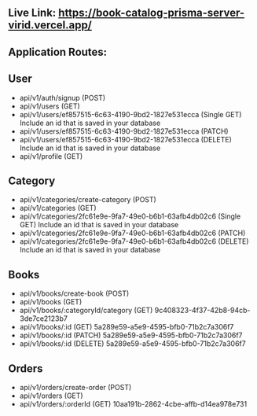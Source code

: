 ## Live Link: https://book-catalog-prisma-server-virid.vercel.app/

## Application Routes:

## User

* api/v1/auth/signup (POST)
* api/v1/users (GET)
* api/v1/users/ef857515-6c63-4190-9bd2-1827e531ecca (Single GET) Include an id that is saved in your database
* api/v1/users/ef857515-6c63-4190-9bd2-1827e531ecca (PATCH)
* api/v1/users/ef857515-6c63-4190-9bd2-1827e531ecca (DELETE) Include an id that is saved in your database
* api/v1/profile (GET)

## Category

* api/v1/categories/create-category (POST)
* api/v1/categories (GET)
* api/v1/categories/2fc61e9e-9fa7-49e0-b6b1-63afb4db02c6 (Single GET) Include an id that is saved in your database
* api/v1/categories/2fc61e9e-9fa7-49e0-b6b1-63afb4db02c6 (PATCH)
* api/v1/categories/2fc61e9e-9fa7-49e0-b6b1-63afb4db02c6 (DELETE) Include an id that is saved in your database
## Books

* api/v1/books/create-book (POST)
* api/v1/books (GET)
* api/v1/books/:categoryId/category (GET) 9c408323-4f37-42b8-94cb-3de7ce2123b7
* api/v1/books/:id (GET)  5a289e59-a5e9-4595-bfb0-71b2c7a306f7
* api/v1/books/:id (PATCH) 5a289e59-a5e9-4595-bfb0-71b2c7a306f7
* api/v1/books/:id (DELETE) 5a289e59-a5e9-4595-bfb0-71b2c7a306f7
## Orders

* api/v1/orders/create-order (POST)
* api/v1/orders (GET)
* api/v1/orders/:orderId (GET) 10aa191b-2862-4cbe-affb-d14ea978e731